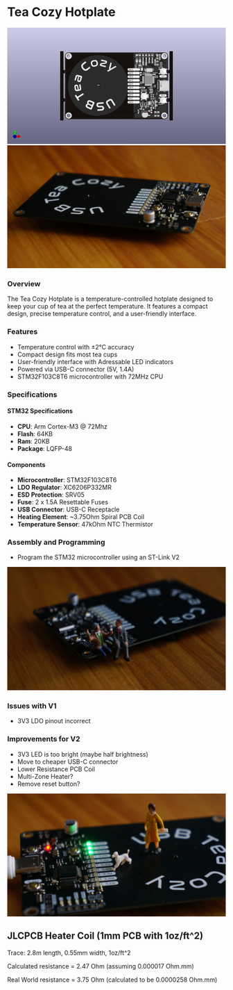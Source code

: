 **Tea Cozy Hotplate**
=====================================

![PCB Render](<Tea Cozy Hotplate.jpg>)
![alt text](DSC05820.JPG)

### Overview

The Tea Cozy Hotplate is a temperature-controlled hotplate designed to keep your cup of tea at the perfect temperature. It features a compact design, precise temperature control, and a user-friendly interface.

### Features

* Temperature control with ±2°C accuracy
* Compact design fits most tea cups
* User-friendly interface with Adressable LED indicators
* Powered via USB-C connector (5V, 1.4A)
* STM32F103C8T6 microcontroller with 72MHz CPU

### Specifications

#### STM32 Specifications

* **CPU**: Arm Cortex-M3 @ 72Mhz
* **Flash**: 64KB
* **Ram**: 20KB
* **Package**: LQFP-48

#### Components

* **Microcontroller**: STM32F103C8T6
* **LDO Regulator**: XC6206P332MR
* **ESD Protection**: SRV05
* **Fuse**: 2 x 1.5A Resettable Fuses
* **USB Connector**: USB-C Receptacle
* **Heating Element**: ~3.75Ohm Spiral PCB Coil
* **Temperature Sensor**: 47kOhm NTC Thermistor

### Assembly and Programming

* Program the STM32 microcontroller using an ST-Link V2

![alt text](DSC05822.JPG)

### Issues with V1

* 3V3 LDO pinout incorrect

### Improvements for V2

* 3V3 LED is too bright (maybe half brightness)
* Move to cheaper USB-C connector
* Lower Resistance PCB Coil
* Multi-Zone Heater?
* Remove reset button?

![alt text](DSC05823.JPG)

## JLCPCB Heater Coil (1mm PCB with 1oz/ft^2)

Trace: 2.8m length, 0.55mm width, 1oz/ft^2

Calculated resistance = 2.47 Ohm (assuming 0.000017 Ohm.mm)

Real World resistance = 3.75 Ohm (calculated to be 0.0000258 Ohm.mm)